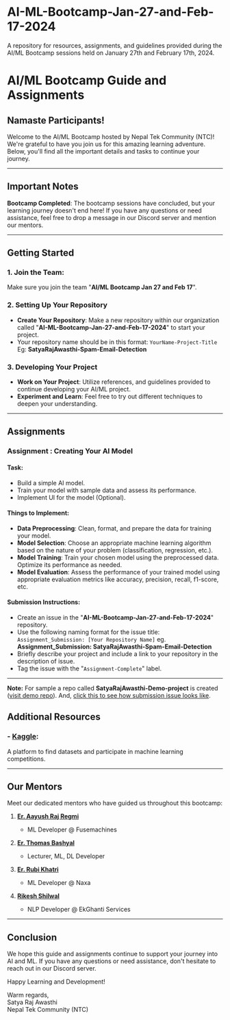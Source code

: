 # AI-ML-Bootcamp-Jan-27-and-Feb-17-2024
A repository for resources, assignments, and guidelines provided during the AI/ML Bootcamp sessions held on January 27th and February 17th, 2024.

# AI/ML Bootcamp Guide and Assignments

## Namaste Participants!

Welcome to the AI/ML Bootcamp hosted by Nepal Tek Community (NTC)! We're grateful to have you join us for this amazing learning adventure. Below, you'll find all the important details and tasks to continue your journey.

---

## Important Notes

**Bootcamp Completed**: The bootcamp sessions have concluded, but your learning journey doesn't end here! If you have any questions or need assistance, feel free to drop a message in our Discord server and mention our mentors.

---

## Getting Started

### 1. Join the Team: 
Make sure you join the team "**AI/ML Bootcamp Jan 27 and Feb 17**".

### 2. Setting Up Your Repository
- **Create Your Repository**: Make a new repository within our organization called "**AI-ML-Bootcamp-Jan-27-and-Feb-17-2024**" to start your project.
- Your repository name should be in this format: `YourName-Project-Title` Eg: **SatyaRajAwasthi-Spam-Email-Detection**
  
### 3. Developing Your Project
- **Work on Your Project**: Utilize references, and guidelines provided to continue developing your AI/ML project.
- **Experiment and Learn**: Feel free to try out different techniques to deepen your understanding.

---

## Assignments

### Assignment : Creating Your AI Model

#### Task:
- Build a simple AI model.
- Train your model with sample data and assess its performance.
- Implement UI for the model (Optional).

#### Things to Implement:
- **Data Preprocessing**: Clean, format, and prepare the data for training your model.
- **Model Selection**: Choose an appropriate machine learning algorithm based on the nature of your problem (classification, regression, etc.).
- **Model Training**: Train your chosen model using the preprocessed data. Optimize its performance as needed.
- **Model Evaluation**: Assess the performance of your trained model using appropriate evaluation metrics like accuracy, precision, recall, f1-score, etc.

#### Submission Instructions:
- Create an issue in the "**AI-ML-Bootcamp-Jan-27-and-Feb-17-2024**" repository.
- Use the following naming format for the issue title: `Assignment_Submission: [Your Repository Name]` eg. **Assignment_Submission: SatyaRajAwasthi-Spam-Email-Detection**
- Briefly describe your project and include a link to your repository in the description of issue.
- Tag the issue with the "`Assignment-Complete`" label.

---

**Note:** For sample a repo called **SatyaRajAwasthi-Demo-project** is created ([visit demo repo](https://github.com/NepalTekComm/SatyaRajAwasthi-Assignment-Demo-Project)). And, [click this to see how submission issue looks like](https://github.com/NepalTekComm/AI-ML-Bootcamp-Jan-27-and-Feb-17-2024/issues/1).

## Additional Resources

### - [Kaggle](https://www.kaggle.com/): 
  A platform to find datasets and participate in machine learning competitions.

---

## Our Mentors

Meet our dedicated mentors who have guided us throughout this bootcamp:

1. **[Er. Aayush Raj Regmi](https://www.linkedin.com/in/aayush-regmi-6631ab1b5/)**
   - ML Developer @ Fusemachines
  
2. **[Er. Thomas Bashyal](https://www.linkedin.com/in/thomas-basyal-55b888261/)**
   - Lecturer, ML, DL Developer

3. **[Er. Rubi Khatri](https://www.linkedin.com/in/rubeyyyy/)**
   - ML Developer @ Naxa
     
4. **[Rikesh Shilwal](https://www.linkedin.com/in/rikesh-silwal-a47960239/)**
   - NLP Developer @ EkGhanti Services


---

## Conclusion

We hope this guide and assignments continue to support your journey into AI and ML. If you have any questions or need assistance, don't hesitate to reach out in our Discord server.

Happy Learning and Development!

Warm regards,  
Satya Raj Awasthi  
Nepal Tek Community (NTC)
